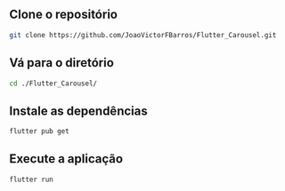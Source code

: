 ## Clone o repositório
```bash
git clone https://github.com/JoaoVictorFBarros/Flutter_Carousel.git
```
## Vá para o diretório
```bash
cd ./Flutter_Carousel/
```

## Instale as dependências
```bash
flutter pub get
```

## Execute a aplicação
```bash
flutter run
```
